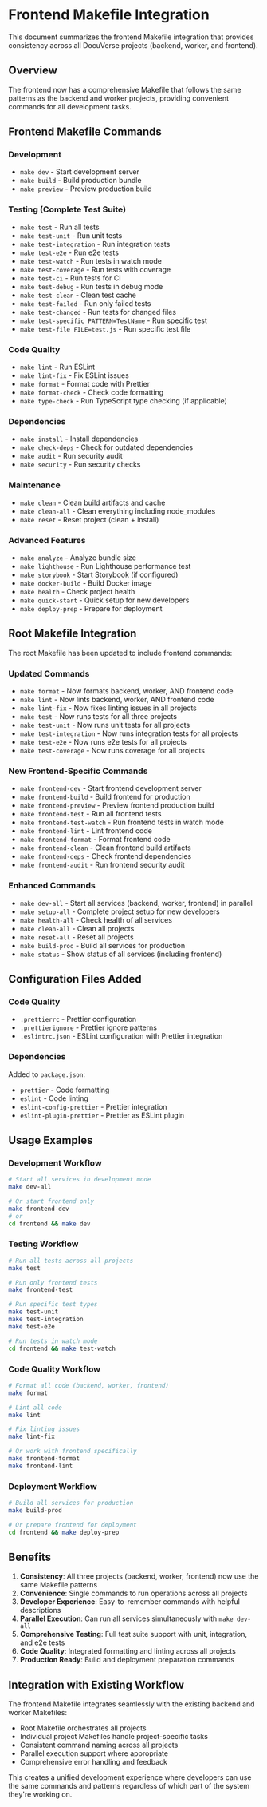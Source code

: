 # Frontend Makefile Integration

This document summarizes the frontend Makefile integration that provides consistency across all DocuVerse projects (backend, worker, and frontend).

## Overview

The frontend now has a comprehensive Makefile that follows the same patterns as the backend and worker projects, providing convenient commands for all development tasks.

## Frontend Makefile Commands

### Development
- `make dev` - Start development server
- `make build` - Build production bundle
- `make preview` - Preview production build

### Testing (Complete Test Suite)
- `make test` - Run all tests
- `make test-unit` - Run unit tests
- `make test-integration` - Run integration tests
- `make test-e2e` - Run e2e tests
- `make test-watch` - Run tests in watch mode
- `make test-coverage` - Run tests with coverage
- `make test-ci` - Run tests for CI
- `make test-debug` - Run tests in debug mode
- `make test-clean` - Clean test cache
- `make test-failed` - Run only failed tests
- `make test-changed` - Run tests for changed files
- `make test-specific PATTERN=TestName` - Run specific test
- `make test-file FILE=test.js` - Run specific test file

### Code Quality
- `make lint` - Run ESLint
- `make lint-fix` - Fix ESLint issues
- `make format` - Format code with Prettier
- `make format-check` - Check code formatting
- `make type-check` - Run TypeScript type checking (if applicable)

### Dependencies
- `make install` - Install dependencies
- `make check-deps` - Check for outdated dependencies
- `make audit` - Run security audit
- `make security` - Run security checks

### Maintenance
- `make clean` - Clean build artifacts and cache
- `make clean-all` - Clean everything including node_modules
- `make reset` - Reset project (clean + install)

### Advanced Features
- `make analyze` - Analyze bundle size
- `make lighthouse` - Run Lighthouse performance test
- `make storybook` - Start Storybook (if configured)
- `make docker-build` - Build Docker image
- `make health` - Check project health
- `make quick-start` - Quick setup for new developers
- `make deploy-prep` - Prepare for deployment

## Root Makefile Integration

The root Makefile has been updated to include frontend commands:

### Updated Commands
- `make format` - Now formats backend, worker, AND frontend code
- `make lint` - Now lints backend, worker, AND frontend code
- `make lint-fix` - Now fixes linting issues in all projects
- `make test` - Now runs tests for all three projects
- `make test-unit` - Now runs unit tests for all projects
- `make test-integration` - Now runs integration tests for all projects
- `make test-e2e` - Now runs e2e tests for all projects
- `make test-coverage` - Now runs coverage for all projects

### New Frontend-Specific Commands
- `make frontend-dev` - Start frontend development server
- `make frontend-build` - Build frontend for production
- `make frontend-preview` - Preview frontend production build
- `make frontend-test` - Run all frontend tests
- `make frontend-test-watch` - Run frontend tests in watch mode
- `make frontend-lint` - Lint frontend code
- `make frontend-format` - Format frontend code
- `make frontend-clean` - Clean frontend build artifacts
- `make frontend-deps` - Check frontend dependencies
- `make frontend-audit` - Run frontend security audit

### Enhanced Commands
- `make dev-all` - Start all services (backend, worker, frontend) in parallel
- `make setup-all` - Complete project setup for new developers
- `make health-all` - Check health of all services
- `make clean-all` - Clean all projects
- `make reset-all` - Reset all projects
- `make build-prod` - Build all services for production
- `make status` - Show status of all services (including frontend)

## Configuration Files Added

### Code Quality
- `.prettierrc` - Prettier configuration
- `.prettierignore` - Prettier ignore patterns
- `.eslintrc.json` - ESLint configuration with Prettier integration

### Dependencies
Added to `package.json`:
- `prettier` - Code formatting
- `eslint` - Code linting
- `eslint-config-prettier` - Prettier integration
- `eslint-plugin-prettier` - Prettier as ESLint plugin

## Usage Examples

### Development Workflow
```bash
# Start all services in development mode
make dev-all

# Or start frontend only
make frontend-dev
# or
cd frontend && make dev
```

### Testing Workflow
```bash
# Run all tests across all projects
make test

# Run only frontend tests
make frontend-test

# Run specific test types
make test-unit
make test-integration
make test-e2e

# Run tests in watch mode
cd frontend && make test-watch
```

### Code Quality Workflow
```bash
# Format all code (backend, worker, frontend)
make format

# Lint all code
make lint

# Fix linting issues
make lint-fix

# Or work with frontend specifically
make frontend-format
make frontend-lint
```

### Deployment Workflow
```bash
# Build all services for production
make build-prod

# Or prepare frontend for deployment
cd frontend && make deploy-prep
```

## Benefits

1. **Consistency**: All three projects (backend, worker, frontend) now use the same Makefile patterns
2. **Convenience**: Single commands to run operations across all projects
3. **Developer Experience**: Easy-to-remember commands with helpful descriptions
4. **Parallel Execution**: Can run all services simultaneously with `make dev-all`
5. **Comprehensive Testing**: Full test suite support with unit, integration, and e2e tests
6. **Code Quality**: Integrated formatting and linting across all projects
7. **Production Ready**: Build and deployment preparation commands

## Integration with Existing Workflow

The frontend Makefile integrates seamlessly with the existing backend and worker Makefiles:

- Root Makefile orchestrates all projects
- Individual project Makefiles handle project-specific tasks
- Consistent command naming across all projects
- Parallel execution support where appropriate
- Comprehensive error handling and feedback

This creates a unified development experience where developers can use the same commands and patterns regardless of which part of the system they're working on. 